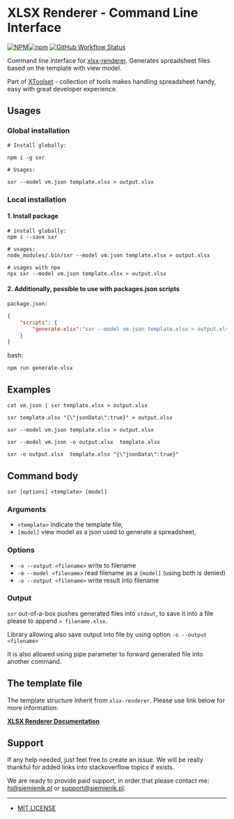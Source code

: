 # XLSX Renderer - Command Line Interface

[![NPM](https://img.shields.io/npm/l/sxr)![npm](https://img.shields.io/npm/v/sxr)](https://www.npmjs.com/package/sxr) [![GitHub Workflow Status](https://img.shields.io/github/workflow/status/siemienik/xtoolset/xlsx-renderer-cli)](https://github.com/Siemienik/xtoolset/actions)

Command line interface for [xlsx-renderer](../xlsx-renderer). Generates spreadsheet files based on the template with view model.

Part of [XToolset](https://github.com/siemienik/XToolset) - collection of tools makes handling spreadsheet handy, easy with great developer experience.

## Usages

### Global installation

```shell script
# Install globally:

npm i -g sxr

# Usages:

sxr --model vm.json template.xlsx > output.xlsx
```

### Local installation

#### 1. Install package

```shell script
# install globally:
npm i --save sxr

# usages:
node_modules/.bin/sxr --model vm.json template.xlsx > output.xlsx

# usages with npx
npx sxr --model vm.json template.xlsx > output.xlsx
```

#### 2. Additionally, possible to use with packages.json scripts

`package.json:`

```json
{
    "scripts": {
        "generate-xlsx":"sxr --model vm.json template.xlsx > output.xlsx"
    }
}
```

bash:

```shell script
npm run generate-xlsx
```

## Examples

```shell script
cat vm.json | sxr template.xlsx > output.xlsx

sxr template.xlsx "{\"jsonData\":true}" > output.xlsx

sxr --model vm.json template.xlsx > output.xlsx

sxr --model vm.json -o output.xlsx  template.xlsx

sxr -o output.xlsx  template.xlsx "{\"jsonData\":true}"
```

## Command body

`sxr [options] <template> [model]`

### Arguments

* `<template>` indicate  the template file,
* `[model]` view model as a json used to generate a spreadsheet,

### Options

* `-o --output <filename>` write to filename
* `-m --model <filename>` read filename as a `[model]` (using both is denied)
* `-o --output <filename>` write result into filename

### Output

`sxr` out-of-a-box pushes generated files into `stdout`, to save it into a file please to append `> filename.xlsx`.

Library allowing also save output into file by using option `-o --output <filename>`

It is also allowed using pipe parameter to forward generated file into another command.

## The template file

The template structure inherit from `xlsx-renderer`. Please use link below for more information:

[**XLSX Renderer Documentation**](https://github.com/Siemienik/XToolset/tree/master/packages/xlsx-renderer#xlsx-renderer)

## Support

If any help needed, just feel free to create an issue. We will be really thankful for added links into stackoverflow topics if exists.

We are ready to provide paid support, in order that please contact me: [hi@siemienik.pl](mailto://hi@siemienik.pl) or [support@siemienik.pl](mailto://support@siemienik.pl).

---

* [MIT LICENSE](LICENSE)
